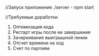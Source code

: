 //Запуск приложения 
 ./server - npm start

//Требуемые доработки
1. Оптимизация кода
2. Рестарт игры после ее завершения
3. Зачеркивание выигрышной линии
4. Отсчет времени на ход
5. Счет по партиям